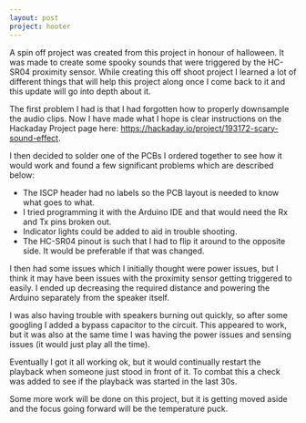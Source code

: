 ```yaml
---
layout: post
project: hooter
---
```


A spin off project was created from this project in honour of halloween. It was made to create some spooky sounds that were triggered by the HC-SR04 proximity sensor. While creating this off shoot project I learned a lot of different things that will help this project along once I come back to it and this update will go into depth about it.

The first problem I had is that I had forgotten how to properly downsample the audio clips. Now I have made what I hope is clear instructions on the Hackaday Project page here: https://hackaday.io/project/193172-scary-sound-effect.

I then decided to solder one of the PCBs I ordered together to see how it would work and found a few significant problems which are described below:
- The ISCP header had no labels so the PCB layout is needed to know what goes to what.
- I tried programming it with the Arduino IDE and that would need the Rx and Tx pins broken out.
- Indicator lights could be added to aid in trouble shooting.
- The HC-SR04 pinout is such that I had to flip it around to the opposite side. It would be preferable if that was changed.

I then had some issues which I initially thought were power issues, but I think it may have been issues with the proximity sensor getting triggered to easily. I ended up decreasing the required distance and powering the Arduino separately from the speaker itself.

I was also having trouble with speakers burning out quickly, so after some googling I added a bypass capacitor to the circuit. This appeared to work, but it was also at the same time I was having the power issues and sensing issues (it would just play all the time).

Eventually I got it all working ok, but it would continually restart the playback when someone just stood in front of it. To combat this a check was added to see if the playback was started in the last 30s.

Some more work will be done on this project, but it is getting moved aside and the focus going forward will be the temperature puck.
